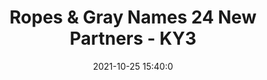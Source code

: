 ---
"title": "Ropes & Gray Names 24 New Partners - KY3"
"date": "2021-10-25 15:40:0"
"feed_name": "GOOGLENEWSINDUSTRIAL"
"feed_website": "https://news.google.com/search?q=industrial%2Bincident&hl=en-US&gl=US&ceid=US:en"
"feed_rss": "https://news.google.com/rss/search?q=industrial%2Bincident&hl=en-US&gl=US&ceid=US:en"
"link": "https://www.ky3.com/prnewswire/2021/10/25/ropes-amp-gray-names-24-new-partners/"
"source": "{'href': 'https://www.ky3.com', 'title': 'KY3'}"
"file": "_posts/2021-1-1-62555171788851db885b8d80a3910be82f12c4a3.md"
"accident": "0"
"drilling": "0"
"dead": "0"
"injured": "0"
"arrested": "0"
"place": "unknown place"
"where": "unknown site"
"causes": "unknown"
"place_uri": "unknown place"
---
